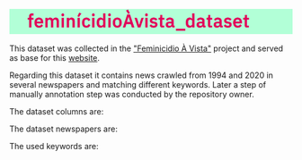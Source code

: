 ![name](https://github.com/paulafortuna/images/blob/main/title_dataset.png)

This dataset was collected in the ["Feminicidio À Vista"](https://github.com/paulafortuna/feminicidioAvista) project and served as base for this [website](https://feminicidioavista.herokuapp.com/). 

Regarding this dataset it contains news crawled from 1994 and 2020 in several newspapers and matching different keywords. Later a step of manually annotation step was conducted by 
the repository owner. 


The dataset columns are:

The dataset newspapers are:

The used keywords are:


